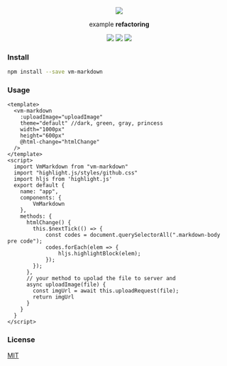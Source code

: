 <p align="center">
  <img src="https://github.com/luosijie/Front-end-Blog/blob/master/img/logo_vmmarkdown_name.png?raw=true">
</p>
<p align="center">
    <!-- <strong>Markdown for Vue,</strong> <a href="https://luosijie.github.io/vm-markdown/">Live Demo</a> -->
    <a link="https://luosijie.github.io/vm-markdown/">example</a>
    <strong>refactoring</strong>
</p>
<p align="center">
  <img src="https://img.shields.io/badge/version-0.2.8-blue.svg?style=flat">
  <img src="https://img.shields.io/badge/dependency-vue-green.svg?style=flat">
  <img src="https://img.shields.io/badge/dependency-marked-yellow.svg?style=flat">
</p>

### Install

```bash
npm install --save vm-markdown
```
### Usage

```vue
<template>
  <vm-markdown
    :uploadImage="uploadImage"
    theme="default" //dark, green, gray, princess
    width="1000px" 
    height="600px" 
    @html-change="htmlChange"
  />
</template>
<script>
  import VmMarkdown from "vm-markdown"
  import "highlight.js/styles/github.css"
  import hljs from 'highlight.js'
  export default {
    name: "app",
    components: {
        VmMarkdown
    },
    methods: {
      htmlChange() {
        this.$nextTick(() => {
            const codes = document.querySelectorAll(".markdown-body pre code");
            codes.forEach(elem => {
                hljs.highlightBlock(elem);
            });
        });
      },
      // your method to upolad the file to server and
      async uploadImage(file) {
        const imgUrl = await this.uploadRequest(file);
        return imgUrl
      }
    }
  }
</script>
```

### License

[MIT](https://github.com/luosijie/vm-editor/blob/master/LICENSE.md)
